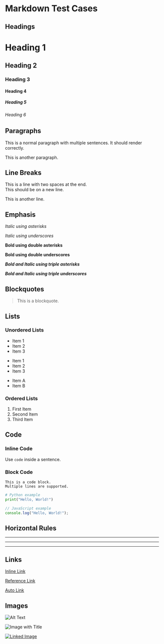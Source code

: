# Markdown Test Cases

## Headings

# Heading 1
## Heading 2
### Heading 3
#### Heading 4
##### Heading 5
###### Heading 6

## Paragraphs

This is a normal paragraph with multiple sentences. It should render correctly.

This is another paragraph.

## Line Breaks

This is a line with two spaces at the end.  
This should be on a new line.

This is another line.

## Emphasis

*Italic using asterisks*

_Italic using underscores_

**Bold using double asterisks**

__Bold using double underscores__

***Bold and Italic using triple asterisks***

___Bold and Italic using triple underscores___

## Blockquotes

> This is a blockquote.

## Lists

### Unordered Lists

- Item 1
- Item 2
- Item 3

* Item 1
* Item 2
* Item 3

+ Item A
+ Item B

### Ordered Lists

1. First Item
2. Second Item
3. Third Item


## Code

### Inline Code

Use `code` inside a sentence.

### Block Code

```
This is a code block.
Multiple lines are supported.
```

```python
# Python example
print("Hello, World!")
```

```javascript
// JavaScript example
console.log("Hello, World!");
```



## Horizontal Rules

---

***

___

## Links

[Inline Link](https://example.com)

[Reference Link][1]

[1]: https://example.com "Example Site"

[Auto Link](<https://example.com>)

## Images

![Alt Text](https://via.placeholder.com/150)

![Image with Title](https://via.placeholder.com/150 "Placeholder Image")

[![Linked Image](https://via.placeholder.com/150)](https://example.com)




